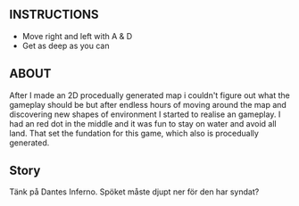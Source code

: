 ## INSTRUCTIONS
- Move right and left with A & D
- Get as deep as you can

## ABOUT
After I made an 2D procedually generated map i couldn't figure out what the gameplay should be but after endless hours of moving around the map and discovering new shapes of environment I started to realise an gameplay. I had an red dot in the middle and it was fun to stay on water and avoid all land. That set the fundation for this game, which also is procedually generated.

## Story
Tänk på Dantes Inferno. Spöket måste djupt ner för den har syndat?